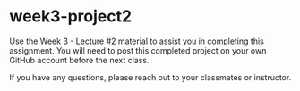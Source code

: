 # week3-project2

Use the Week 3 - Lecture #2 material to assist you in completing this assignment. You will need to post this completed project on your own GitHub account before the next class.

If you have any questions, please reach out to your classmates or instructor.
